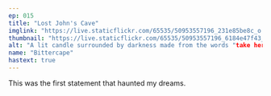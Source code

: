```yaml
---
ep: 015
title: "Lost John's Cave"
imglink: "https://live.staticflickr.com/65535/50953557196_231e85be8c_o.jpg"
thumbnail: "https://live.staticflickr.com/65535/50953557196_6184e47f43_q.jpg"
alt: "A lit candle surrounded by darkness made from the words "take her not me", written repeatedly and overlapping the further from the candle the shadow reaches."
name: "Bittercape"
hastext: true
---
```

This was the first statement that haunted my dreams.